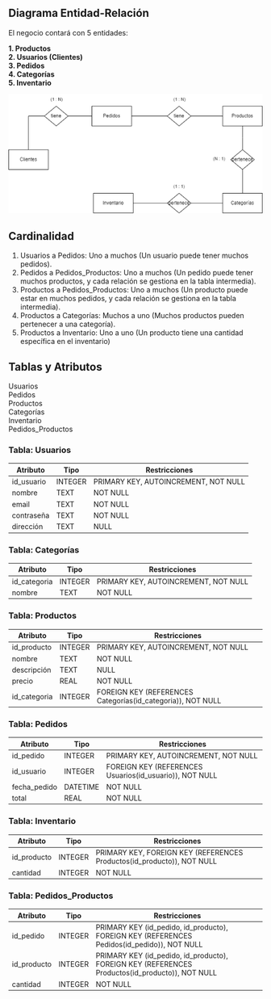 ## Diagrama Entidad-Relación
El negocio contará con 5 entidades: 
  
__1. Productos__  
__2. Usuarios (Clientes)__  
__3. Pedidos__  
__4. Categorías__  
__5. Inventario__  

<img src = "../../../img/diagrama-e-r.png">

## Cardinalidad  
1. Usuarios a Pedidos: Uno a muchos (Un usuario puede tener muchos pedidos).  
2. Pedidos a Pedidos_Productos: Uno a muchos (Un pedido puede tener muchos productos, y cada relación se gestiona en la tabla intermedia).  
3. Productos a Pedidos_Productos: Uno a muchos (Un producto puede estar en muchos pedidos, y cada relación se gestiona en la tabla intermedia).  
4. Productos a Categorías: Muchos a uno (Muchos productos pueden pertenecer a una categoría).  
5. Productos a Inventario: Uno a uno (Un producto tiene una cantidad específica en el inventario)

## Tablas y Atributos 
Usuarios  
Pedidos  
Productos  
Categorías  
Inventario  
Pedidos_Productos  
### Tabla: Usuarios
| Atributo    | Tipo           | Restricciones                     |
|-------------|----------------|-----------------------------------|
| id_usuario  | INTEGER        | PRIMARY KEY, AUTOINCREMENT, NOT NULL |
| nombre      | TEXT           | NOT NULL                          |
| email       | TEXT           | NOT NULL                          |
| contraseña  | TEXT           | NOT NULL                          |
| dirección   | TEXT           | NULL                              |

### Tabla: Categorías
| Atributo    | Tipo           | Restricciones                     |
|-------------|----------------|-----------------------------------|
| id_categoria| INTEGER        | PRIMARY KEY, AUTOINCREMENT, NOT NULL |
| nombre      | TEXT           | NOT NULL                          |

### Tabla: Productos
| Atributo    | Tipo           | Restricciones                     |
|-------------|----------------|-----------------------------------|
| id_producto | INTEGER        | PRIMARY KEY, AUTOINCREMENT, NOT NULL |
| nombre      | TEXT           | NOT NULL                          |
| descripción | TEXT           | NULL                              |
| precio      | REAL           | NOT NULL                          |
| id_categoria| INTEGER        | FOREIGN KEY (REFERENCES Categorías(id_categoria)), NOT NULL |

### Tabla: Pedidos
| Atributo    | Tipo           | Restricciones                     |
|-------------|----------------|-----------------------------------|
| id_pedido   | INTEGER        | PRIMARY KEY, AUTOINCREMENT, NOT NULL |
| id_usuario  | INTEGER        | FOREIGN KEY (REFERENCES Usuarios(id_usuario)), NOT NULL |
| fecha_pedido| DATETIME       | NOT NULL                          |
| total       | REAL           | NOT NULL                          |

### Tabla: Inventario
| Atributo    | Tipo           | Restricciones                     |
|-------------|----------------|-----------------------------------|
| id_producto | INTEGER        | PRIMARY KEY, FOREIGN KEY (REFERENCES Productos(id_producto)), NOT NULL |
| cantidad    | INTEGER        | NOT NULL                          |

### Tabla: Pedidos_Productos
| Atributo    | Tipo           | Restricciones                     |
|-------------|----------------|-----------------------------------|
| id_pedido   | INTEGER        | PRIMARY KEY (id_pedido, id_producto), FOREIGN KEY (REFERENCES Pedidos(id_pedido)), NOT NULL |
| id_producto | INTEGER        | PRIMARY KEY (id_pedido, id_producto), FOREIGN KEY (REFERENCES Productos(id_producto)), NOT NULL |
| cantidad    | INTEGER        | NOT NULL                          |
  

